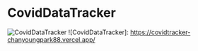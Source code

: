 # CovidDataTracker

![CovidDataTracker](./Covid-Data-Tracker.gif)
![CovidDataTracker]: https://covidtracker-chanyoungpark88.vercel.app/
